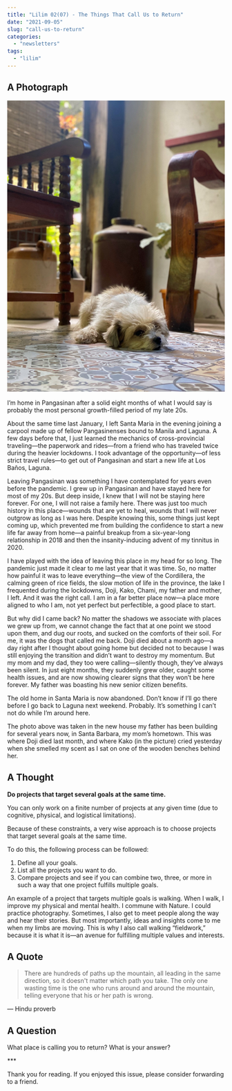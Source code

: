 ```yaml
---
title: "Lilim 02(07) - The Things That Call Us to Return"
date: "2021-09-05"
slug: "call-us-to-return"
categories:
  - "newsletters"
tags:
  - "lilim"
---
```

## A Photograph

![Chikako](images/Chikako.jpg)

I’m home in Pangasinan after a solid eight months of what I would say is probably the most personal growth-filled period of my late 20s.

About the same time last January, I left Santa Maria in the evening joining a carpool made up of fellow Pangasinenses bound to Manila and Laguna. A few days before that, I just learned the mechanics of cross-provincial traveling—the paperwork and rides—from a friend who has traveled twice during the heavier lockdowns. I took advantage of the opportunity—of less strict travel rules—to get out of Pangasinan and start a new life at Los Baños, Laguna.

Leaving Pangasinan was something I have contemplated for years even before the pandemic. I grew up in Pangasinan and have stayed here for most of my 20s. But deep inside, I knew that I will not be staying here forever. For one, I will not raise a family here. There was just too much history in this place—wounds that are yet to heal, wounds that I will never outgrow as long as I was here. Despite knowing this, some things just kept coming up, which prevented me from building the confidence to start a new life far away from home—a painful breakup from a six-year-long relationship in 2018 and then the insanity-inducing advent of my tinnitus in 2020.

I have played with the idea of leaving this place in my head for so long. The pandemic just made it clear to me last year that it was time. So, no matter how painful it was to leave everything—the view of the Cordillera, the calming green of rice fields, the slow motion of life in the province, the lake I frequented during the lockdowns, Doji, Kako, Chami, my father and mother, I left. And it was the right call. I am in a far better place now—a place more aligned to who I am, not yet perfect but perfectible, a good place to start.

But why did I came back? No matter the shadows we associate with places we grew up from, we cannot change the fact that at one point we stood upon them, and dug our roots, and sucked on the comforts of their soil. For me, it was the dogs that called me back. Doji died about a month ago—a day right after I thought about going home but decided not to because I was still enjoying the transition and didn’t want to destroy my momentum. But my mom and my dad, they too were calling—silently though, they’ve always been silent. In just eight months, they suddenly grew older, caught some health issues, and are now showing clearer signs that they won’t be here forever. My father was boasting his new senior citizen benefits.

The old home in Santa Maria is now abandoned. Don’t know if I’ll go there before I go back to Laguna next weekend. Probably. It’s something I can’t not do while I’m around here.

The photo above was taken in the new house my father has been building for several years now, in Santa Barbara, my mom’s hometown. This was where Doji died last month, and where Kako (in the picture) cried yesterday when she smelled my scent as I sat on one of the wooden benches behind her.

## A Thought

**Do projects that target several goals at the same time.**

You can only work on a finite number of projects at any given time (due to cognitive, physical, and logistical limitations).

Because of these constraints, a very wise approach is to choose projects that target several goals at the same time.

To do this, the following process can be followed:

1. Define all your goals.
2. List all the projects you want to do.
3. Compare projects and see if you can combine two, three, or more in such a way that one project fulfills multiple goals.

An example of a project that targets multiple goals is walking. When I walk, I improve my physical and mental health. I commune with Nature. I could practice photography. Sometimes, I also get to meet people along the way and hear their stories. But most importantly, ideas and insights come to me when my limbs are moving. This is why I also call walking “fieldwork,” because it is what it is—an avenue for fulfilling multiple values and interests.

## A Quote

> There are hundreds of paths up the mountain, all leading in the same direction, so it doesn't matter which path you take. The only one wasting time is the one who runs around and around the mountain, telling everyone that his or her path is wrong.

— Hindu proverb

## A Question

What place is calling you to return? What is your answer?

\***

Thank you for reading. If you enjoyed this issue, please consider forwarding to a friend.
